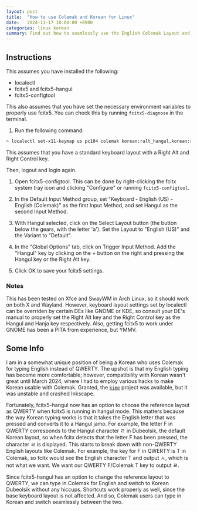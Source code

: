 ```yaml
---
layout: post
title:  "How to use Colemak and Korean for Linux"
date:   2024-11-17 10:00:00 +0900
categories: linux korean
summary: Find out how to seamlessly use the English Colemak Layout and Korean Hangul in Linux.
---
```


## Instructions

This assumes you have installed the following:
- localectl
- fcitx5 and fcitx5-hangul
- fcitx5-configtool

This also assumes that you have set the necessary environment variables to properly use
fcitx5. You can check this by running `fcitx5-diagnose` in the terminal.

1. Run the following command:

``` bash
> localectl set-x11-keymap us pc104 colemak korean:ralt_hangul,korean:rctrl_hanja
```

This assumes that you have a standard keyboard layout with a Right Alt and Right
Control key.

Then, logout and login again.

1. Open fcitx5-configtool. This can be done by right-clicking the fcitx system
tray icon and clicking "Configure" or running `fcitx5-configtool`.

1. In the Default Input Method group, set "Keyboard - English (US) - English
(Colemak)" as the first Input Method, and set Hangul as the second Input Method.

1. With Hangul selected, click on the Select Layout button (the button below the
gears, with the letter 'a'). Set the Layout to "English (US)" and the Variant to
"Default".

1. In the "Global Options" tab, click on Trigger Input Method. Add the "Hangul"
key by clicking on the + button on the right and pressing the Hangul key or the
Right Alt key.

1. Click OK to save your fcitx5 settings.

### Notes

This has been tested on Xfce and SwayWM in Arch Linux, so it should work on both
X and Wayland. However, keyboard layout settings set by localectl can be
overriden by certain DEs like GNOME or KDE, so consult your DE's manual to
properly set the Right Alt key and the Right Control key as the Hangul and Hanja
key respectively. Also, getting fcitx5 to work under GNOME has been a PITA from
experience, but YMMV.

## Some Info

I am in a somewhat unique position of being a Korean who uses Colemak for typing
English instead of QWERTY. The upshot is that my English typing has become more
comfortable; however, compatibility with Korean wasn't great until March 2024,
where I had to employ various hacks to make Korean usable with Colemak. Granted,
the [`kime`](https://github.com/Riey/kime) project was available, but it was
unstable and crashed Inkscape.

Fortunately, fcitx5-hangul now has an option to choose the reference layout as
QWERTY when fcitx5 is running in hangul mode. This matters because the way
Korean typing works is that it takes the English letter that was pressed and
converts it to a Hangul jamo. For example, the letter F in QWERTY corresponds to
the Hangul character ㄹ in Dubeolsik, the default Korean layout, so when fcitx
detects that the letter F has been pressed, the character ㄹ is displayed. This
starts to break down with non-QWERTY English layouts like Colemak. For example,
the key for F in QWERTY is T in Colemak, so fcitx would see the English
character T and output ㅅ, which is not what we want. We want our QWERTY
F/Colemak T key to output ㄹ.

Since fcitx5-hangul has an option to change the reference layout to QWERTY, we
can type in Colemak for English and switch to Korean Dubeolsik without any
hiccups. Shortcuts work properly as well, since the base keyboard layout is not
affected. And so, Colemak users can type in Korean and switch seamlessly between
the two.
